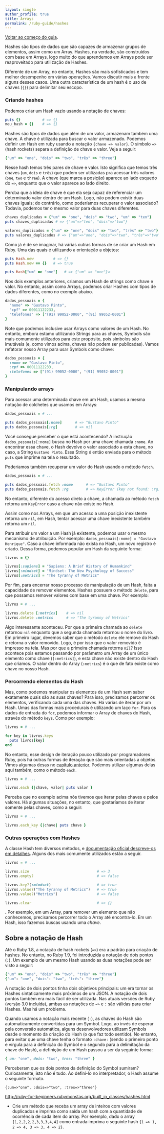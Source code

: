 ```yaml
---
layout: single
author_profile: true
title: Arrays
permalink: /ruby-guide/hashes
---
```


[Voltar ao começo do guia](/ruby-guide/).

Hashes são tipos de dados que são capazes de armazenar grupos de elementos, assim como um Array. Hashes, na verdade, são construídos com base em Arrays, logo muito do que aprendemos em Arrays pode ser reaproveitado para utilização de Hashes.

Diferente de um Array, no entanto, Hashes são mais sofisticados e tem melhor desempenho em várias operações. Vamos discutir mais a frente alguns desses casos. Uma outra característica de um hash é o uso de chaves (```{}```) para delimitar seu escopo.

### Criando hashes

Podemos criar um Hash vazio usando a notação de chaves:

```ruby
puts {}          # => {}
meu_hash = {}    # => {}
```

Hashes são tipos de dados que além de um valor, armazenam também uma chave. A chave é utilizada para buscar o valor armazenado. Podemos definir um Hash em ruby usando a notação ```{chave => valor}```. O símbolo ```=>``` (hash rockets) separa a definição de chave e valor. Veja a seguir:

```ruby
{"um" => "one", "dois" => "two", "três" => "three"}
```

Nesse hash temos três pares de chave e valor. Isto significa que temos três chaves (```um```, ```dois``` e ```três```) que podem ser utilizadas pra acessar três valores (```one```, ```two``` e ```three```). A chave (que marca a posição) aparece ao lado esquedo do ```=>```, enquanto que o valor aparece ao lado direito.

Percba que a ideia de chave é que ela seja capaz de referenciar um determinado valor dentro de um Hash. Logo, não podem existir duas chaves iguais; do contrário, como poderíamos recuperar o valor associado? Todavia, podemos ter o mesmo valor para duas chaves diferentes.

```ruby
chaves_duplicadas = {"um" => "one", "dois" => "two", "um" => "ten"}
puts chaves_duplicadas # => {"um"=>"ten", "dois"=>"two"}

valores_duplicados = {"um" => "one", "dois" => "two", "três" => "two"}
puts valores_duplicados # => {"um"=>"one", "dois"=>"two", "três"=>"two"}
```

Como já é de se imaginar, há várias outras formas de se criar um Hash em Ruby. Uma das quais é utilizando a orientação a objetos:

```ruby
puts Hash.new         # => {}
puts Hash.new == {}   # => true

puts Hash["um" => "one"]   # => {"um" => "one"}w
```

Nos dois exemplos anteriores, criamos um Hash de strings como chave e valor. No entanto, assim como Arrays, podemos criar Hashes com tipos de dados diferentes, como no exemplo abaixo.

```ruby
dados_pessoais = {
  "nome" => "Gustavo Pinto",
  "cpf" => 00011122233,
  "telefones" => ["(91) 99052-0000", "(91) 99052-0001"]
}
```

Note que podemos inclusive usar Arrays como valores de um Hash. No entanto, embora estamo utilizando Strings para as chaves, Symbols são mais comumente utilizados para este propósito, pois símbolos são imutáveis (e, como vimos acima, chaves não podem ser publicadas). Vamos refatorar nosso Array para usar Symbols como chave:

```ruby
dados_pessoais = {
  :nome => "Gustavo Pinto",
  :cpf => 00011122233,
  :telefones => ["(91) 99052-0000", "(91) 99052-0001"]
}
```

### Manipulando arrays

Para acessar uma determinada chave em um Hash, usamos a mesma notação de colchetes que usamos em Arrays:

```ruby
dados_pessoais = # ...

puts dados_pessoais[:nome]      # => "Gustavo Pinto"
puts dados_pessoais[:rg]        # => nil
```

Você consegue perceber o que está acontecendo? A instrução ```dados_pessoais[:nome]``` busca no Hash por uma chave chamada ```:nome```. Ao encontrar essa chave, o Hash devolve o valor associado a esta chave, no caso, a String ```Gustavo Pinto```. Essa String é então enviada para o método ```puts``` que imprime na tela o resultado.

Poderíamos também recuperar um valor do Hash usando o método ```fetch```.


```ruby
dados_pessoais = # ...

puts dados_pessoais.fetch :nome      # => "Gustavo Pinto"
puts dados_pessoais.fetch :rg        # => KeyError (key not found: :rg)
```

No entanto, diferente do acesso direto a chave, a chamada ao método ```fetch``` retorna um ```KeyError``` caso a chave não existe no Hash.

Assim como nos Arrays, em que um acesso a uma posição inexistente retorna um ```nil```, em Hash, tentar acessar uma chave inexistente também retorna um ```nil```.

Para atribuir um valor a um Hash já existente, podemos usar o mesmo mecanismo de atribuição. Por exemplo: ```dados_pessoais[:nome] = "Gustavo Henrique"```. Caso a chave informada não exista no Hash, um novo registro é criado. Dessa forma, podemos popular um Hash da seguinte forma:

```ruby
livros = {}

livros[:sapiens] = "Sapiens: A Brief History of Humankind"
livros[:mindset] = "Mindset: The New Psychology of Success"
livros[:metrics] = "The tyranny of Metrics"
```

Por fim, para encerrar nosso processo de manipulação de um Hash, falta a capacidade de remover elementos. Hashes possuem o método ```delete```, para que possamos remover valores com base em uma chave. Por exemplo:

```ruby
livros = # ...

livros.delete [:metrics]    # => nil
livros.delete :metrics      # => "The tyranny of Metrics"
```

Algo interessante aconteceu. Por que a primeira chamada ao ```delete``` retornou ```nil``` enquanto que a segunda chamada retornou o nome do livro. Em primeiro lugar, devemos saber que o método ```delete``` ele remove do Hash e retorna o valor removido. Logo, é por isso que o valor removido é impresso na tela. Mas por que a primeira chamada retorna ```nil```?  Isso acontece pois estamos passando por parâmetro um Array de um único elemento como chave (```[:metrics]```), e esta chave não existe dentro do Hash que criamos. O valor dentro do Array (```:metrics```) é o que de fato existe como chave no nosso Hash.


### Percorrendo elementos do Hash

Mas, como podemos manipular os elementos de um Hash sem saber exatamente quais são as suas chaves? Para isso, precisamos percorrer os elementos, verificando cada uma das chaves. Há várias de iterar por um Hash. Umas das formas mais procedurais é utilizando um laço ```for```. Para os dados de entrada do ```for```, podemos informar o Array de chaves do Hash, através do método ```keys```. Como por exemplo:

```ruby
livros = # ...

for key in livros.keys
  puts livros[key]
end
```

No entanto, esse design de iteração pouco utilizado por programadores Ruby, pois há outras formas de iteração que são mais orientadas a objetos. Vimos algumas desas no [capítulo anterior](/ruby-guide/arrays). Podemos utilizar algumas delas aqui também, como o método ```each```.

```ruby
livros = # ...

livros.each {|chave, valor| puts valor }
```

Perceba que no exemplo acima nós tivemos que iterar pelas chaves e pelos valores. Há algumas situações, no entanto, que gostaríamos de iterar somente pelas chaves, como a seguir:

```ruby
livros = # ...

livros.each_key {|chave| puts chave }
```

### Outras operações com Hashes

A classe Hash tem diversos métodos, e [documentação oficial descreve-os em detalhes](https://ruby-doc.org/core-3.0.0/Hash.html). Alguns dos mais comumente utilizados estão a seguir.

```ruby
livros = # ...

livros.size                               # => 3
livros.empty?                             # => false

livros.key?(:mindset)                     # => true
livros.value?("The tyranny of Metrics")   # => true
livros.value?("Metrics")                  # => false

livros.clear                              # => {}
```

. Por exemplo, em um Array, para remover um elemento que não conhecemos, precisamos percorrer todo o Array até encontra-lo. Em um Hash, isso fazemos buscas usando uma *chave*.  

## Sobre a notação de Hash

Até o Ruby 1.8, a notação de hash rockets (```=>```) era a padrão para criação de hashes. No entanto, no Ruby 1.9, foi introduzida a notação de dois pontos (```:```). Um exemplo de um mesmo Hash usando as duas notações pode ser visto a seguir:

```ruby
{"um" => "one", "dois" => "two", "três" => "three"}
{"um": "one", "dois": "two", "três": "three"}
```
A notação de dois pontos tinha dois objetivos principais: um era tornar os Hashes sintaticamente mais próximos de um JSON. A notação de dois pontos também era mais fácil de ser utilizada. Nas atuais versões de Ruby (versão 3.0 incluída), ambas as notações de ```=>``` e ```:``` são válidas para criar Hashes. Mas há um problema.

Quando usamos a notação mais recente (```:```), as chaves do Hash são automaticamente convertidas para um Symbol. Logo, ao invés de esperar pela conversão automática, alguns desenvolvedores utilizam Symbols desde o momento da criação do Hash (o que faz todo sentido). No entanto, para evitar que uma chave tenha o formato ```:chave:``` (sendo o primeiro ponto e vírgula para a definição do Symbol e o segundo para a delimitação da chave do Hash), a definição de um Hash passou a ser da seguinte forma:

```ruby
{ um: "one", dois: "two", tres: "three" }
```

Perceberam que os dois pontos da definição do Symbol sumiram? Curiosamente, isto não é tudo. Ao defini-lo no interpretador, o Hash assume o seguinte formato.

```
{:um=>"one", :dois=>"two", :tres=>"three"}
```

http://ruby-for-beginners.rubymonstas.org/built_in_classes/hashes.html

- Crie um método que receba um array de inteiros com valores duplicados e imprima como saída um hash com a quantidade de ocorrência de cada item do array. Por exemplo, dado o array ```[1,2,2,2,2,3,3,3,4,4]``` como entrada imprima o seguinte hash ```{1 => 1, 2 => 4, 3 => 3, 4 => 2}```.
